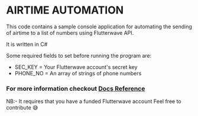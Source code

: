 # AIRTIME AUTOMATION
 
 This code contains a sample console application for automating the sending of airtime to a list of numbers using Flutterwave API.

 It is written in C#

 Some required fields to set before running the program are:

 - SEC_KEY = Your Flutterwave account's secret key
 - PHONE_NO = An array of strings of phone numbers

 ### For more information checkout [Docs  Reference](https://developer.flutterwave.com/reference#validate-bill-service)
 
 NB:- It requires that you have a funded Flutterwave account
 Feel free to contribute 😅
